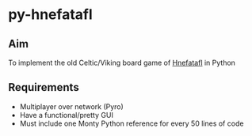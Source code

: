 py-hnefatafl
============

Aim
---

To implement the old Celtic/Viking board game of [Hnefatafl](http://en.wikipedia.org/wiki/Tafl_games) in Python

Requirements
------------

+ Multiplayer over network (Pyro)
+ Have a functional/pretty GUI
+ Must include one Monty Python reference for every 50 lines of code
